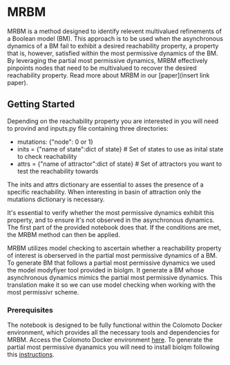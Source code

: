 # MRBM

MRBM is a method designed to identify relevent multivalued refinements of a Boolean model (BM). This approach is to be used when the asynchronous dynamics of a BM fail to exhibit a desired reachability property, a property that is, however, satisfied within the most permissive dynamics of the BM. By leveraging the partial most permissive dynamics, MRBM effectively pinpoints nodes that need to be multivalued to recover the desired reachability property. Read more about MRBM in our [paper](insert link paper).

## Getting Started

Depending on the  reachability property you are interested in you will need to provind and inputs.py file containing three directories:

- mutations: {"node": 0 or 1}
- inits = {"name of state":dict of state} # Set of states to use as inital state to check reachability
- attrs = {"name of attractor":dict of state} # Set of attractors you want to test the reachability towards

The inits and attrs dictionary are essential to asses the presence of a specific reachability. When interesting in basin of attraction only the mutations dictionary is necessary. 

It's essential to verify whether the most permissive dynamics exhibit this property, and to ensure it's not observed in the asynchronous dynamics. The first part of the provided notebook does that. If the conditions are met, the MRBM method can then be applied.

MRBM utilizes model checking to ascertain whether a reachability property of interest is oberserved in the partial most permissive dynamics of a BM. To generate BM that follows a partial most permissive dynamics we used the model modyfiyer tool provided in biolgm. It generate a BM whose asynchronous dynamics mimics the partial most permissive dynamics. This translation make it so we can use model checking when working with the most permissivr scheme. 

### Prerequisites

The notebook is designed to be fully functional within the Colomoto Docker environment, which provides all the necessary tools and dependencies for MRBM. Access the Colomoto Docker environment [here](https://github.com/colomoto/colomoto-docker).
To generate the partial most permissive dyanamics you will need to install biolqm following this [instructions](http://colomoto.org/biolqm/doc/install.html).
